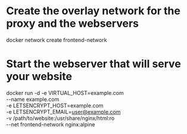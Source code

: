 
# Create the overlay network for the proxy and the webservers
docker network create frontend-network

# Start the webserver that will serve your website
docker run -d -e VIRTUAL_HOST=example.com \
    --name example.com \
    -e LETSENCRYPT_HOST=example.com \
    -e LETSENCRYPT_EMAIL=user@example.com \
    -v /path/to/website:/usr/share/nginx/html:ro \
    --net frontend-network nginx:alpine

